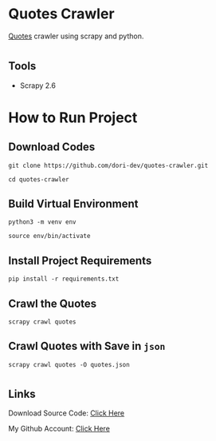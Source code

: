 # Quotes Crawler
[Quotes](https://quotes.toscrape.com/) crawler using scrapy and python.


#
## Tools
- Scrapy 2.6

#
# How to Run Project

## Download Codes
```
git clone https://github.com/dori-dev/quotes-crawler.git
```
```
cd quotes-crawler
```

## Build Virtual Environment
```
python3 -m venv env
```
```
source env/bin/activate
```

## Install Project Requirements
```
pip install -r requirements.txt
```

## Crawl the Quotes
```
scrapy crawl quotes
```


## Crawl Quotes with Save in `json`
```
scrapy crawl quotes -O quotes.json  
```

#
## Links

Download Source Code: [Click Here](https://github.com/dori-dev/quotes-crawler/archive/refs/heads/master.zip)

My Github Account: [Click Here](https://github.com/dori-dev/)
